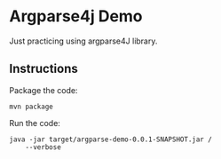 # Argparse4j Demo

Just practicing using argparse4J library.

## Instructions

Package the code:

    mvn package

Run the code:

    java -jar target/argparse-demo-0.0.1-SNAPSHOT.jar /
        --verbose
